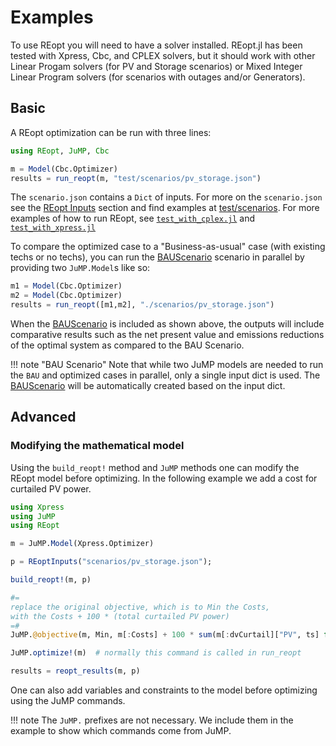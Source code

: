 # Examples
To use REopt you will need to have a solver installed. REopt.jl has been tested with Xpress, Cbc, and CPLEX solvers, but it should work with other Linear Progam solvers (for PV and Storage scenarios) or Mixed Integer Linear Program solvers (for scenarios with outages and/or Generators).

## Basic
A REopt optimization can be run with three lines: 
```julia
using REopt, JuMP, Cbc

m = Model(Cbc.Optimizer)
results = run_reopt(m, "test/scenarios/pv_storage.json")
```

The `scenario.json` contains a `Dict` of inputs. For more on the `scenario.json` see the [REopt Inputs](@ref) section and find examples at [test/scenarios](https://github.com/NREL/REopt/blob/master/test/scenarios). For more examples of how to run REopt, see [`test_with_cplex.jl`](https://github.com/NREL/REopt/blob/master/test/test_with_cplex.jl) and [`test_with_xpress.jl`](https://github.com/NREL/REopt/blob/master/test/test_with_xpress.jl)

To compare the optimized case to a "Business-as-usual" case (with existing techs or no techs), you can run the [BAUScenario](@ref) scenario in parallel by providing two `JuMP.Model`s like so:
```julia
m1 = Model(Cbc.Optimizer)
m2 = Model(Cbc.Optimizer)
results = run_reopt([m1,m2], "./scenarios/pv_storage.json")
```
When the [BAUScenario](@ref) is included as shown above, the outputs will include comparative results such as the net present value and emissions reductions of the optimal system as compared to the BAU Scenario.

!!! note "BAU Scenario" 
    Note that while two JuMP models are needed to run the `BAU` and optimized cases in parallel, only a single input dict is used. The [BAUScenario](@ref) will be automatically created based on the input dict. 


## Advanced

### Modifying the mathematical model
Using the `build_reopt!` method and `JuMP` methods one can modify the REopt model before optimizing.
In the following example we add a cost for curtailed PV power.
```julia
using Xpress
using JuMP
using REopt

m = JuMP.Model(Xpress.Optimizer)

p = REoptInputs("scenarios/pv_storage.json");

build_reopt!(m, p)

#= 
replace the original objective, which is to Min the Costs,
with the Costs + 100 * (total curtailed PV power)
=#  
JuMP.@objective(m, Min, m[:Costs] + 100 * sum(m[:dvCurtail]["PV", ts] for ts in p.time_steps));

JuMP.optimize!(m)  # normally this command is called in run_reopt

results = reopt_results(m, p)
```
One can also add variables and constraints to the model before optimizing using the JuMP commands.

!!! note
    The `JuMP.` prefixes are not necessary. We include them in the example to show which commands come from JuMP.
